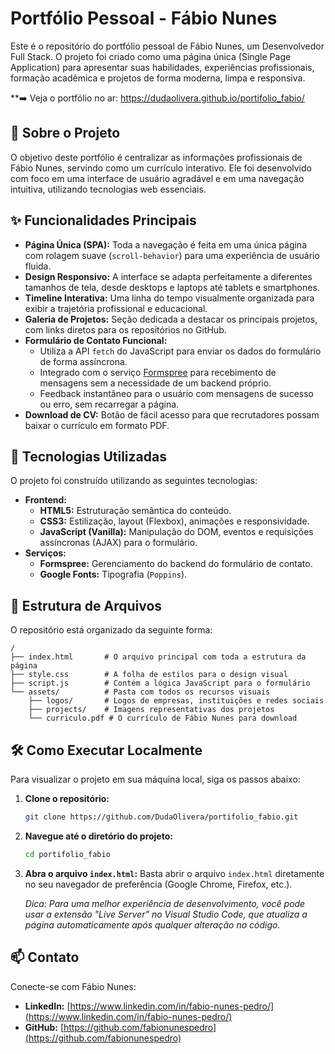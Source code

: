 # Portfólio Pessoal - Fábio Nunes

Este é o repositório do portfólio pessoal de Fábio Nunes, um Desenvolvedor Full Stack. O projeto foi criado como uma página única (Single Page Application) para apresentar suas habilidades, experiências profissionais, formação acadêmica e projetos de forma moderna, limpa e responsiva.

**➡️ Veja o portfólio no ar: https://dudaolivera.github.io/portifolio_fabio/

## 📖 Sobre o Projeto

O objetivo deste portfólio é centralizar as informações profissionais de Fábio Nunes, servindo como um currículo interativo. Ele foi desenvolvido com foco em uma interface de usuário agradável e em uma navegação intuitiva, utilizando tecnologias web essenciais.

## ✨ Funcionalidades Principais

  * **Página Única (SPA):** Toda a navegação é feita em uma única página com rolagem suave (`scroll-behavior`) para uma experiência de usuário fluida.
  * **Design Responsivo:** A interface se adapta perfeitamente a diferentes tamanhos de tela, desde desktops e laptops até tablets e smartphones.
  * **Timeline Interativa:** Uma linha do tempo visualmente organizada para exibir a trajetória profissional e educacional.
  * **Galeria de Projetos:** Seção dedicada a destacar os principais projetos, com links diretos para os repositórios no GitHub.
  * **Formulário de Contato Funcional:**
      * Utiliza a API `fetch` do JavaScript para enviar os dados do formulário de forma assíncrona.
      * Integrado com o serviço [Formspree](https://formspree.io/) para recebimento de mensagens sem a necessidade de um backend próprio.
      * Feedback instantâneo para o usuário com mensagens de sucesso ou erro, sem recarregar a página.
  * **Download de CV:** Botão de fácil acesso para que recrutadores possam baixar o currículo em formato PDF.

## 🚀 Tecnologias Utilizadas

O projeto foi construído utilizando as seguintes tecnologias:

  * **Frontend:**
      * **HTML5:** Estruturação semântica do conteúdo.
      * **CSS3:** Estilização, layout (Flexbox), animações e responsividade.
      * **JavaScript (Vanilla):** Manipulação do DOM, eventos e requisições assíncronas (AJAX) para o formulário.
  * **Serviços:**
      * **Formspree:** Gerenciamento do backend do formulário de contato.
      * **Google Fonts:** Tipografia (`Poppins`).

## 📂 Estrutura de Arquivos

O repositório está organizado da seguinte forma:

```
/
├── index.html       # O arquivo principal com toda a estrutura da página
├── style.css        # A folha de estilos para o design visual
├── script.js        # Contém a lógica JavaScript para o formulário
└── assets/          # Pasta com todos os recursos visuais
    ├── logos/       # Logos de empresas, instituições e redes sociais
    ├── projects/    # Imagens representativas dos projetos
    └── curriculo.pdf # O currículo de Fábio Nunes para download
```

## 🛠️ Como Executar Localmente

Para visualizar o projeto em sua máquina local, siga os passos abaixo:

1.  **Clone o repositório:**

    ```bash
    git clone https://github.com/DudaOlivera/portifolio_fabio.git
    ```

2.  **Navegue até o diretório do projeto:**

    ```bash
    cd portifolio_fabio
    ```

3.  **Abra o arquivo `index.html`:**
    Basta abrir o arquivo `index.html` diretamente no seu navegador de preferência (Google Chrome, Firefox, etc.).

    *Dica: Para uma melhor experiência de desenvolvimento, você pode usar a extensão "Live Server" no Visual Studio Code, que atualiza a página automaticamente após qualquer alteração no código.*

## 📫 Contato

Conecte-se com Fábio Nunes:

  * **LinkedIn:** [https://www.linkedin.com/in/fabio-nunes-pedro/](https://www.linkedin.com/in/fabio-nunes-pedro/)
  * **GitHub:** [https://github.com/fabionunespedro](https://github.com/fabionunespedro)
